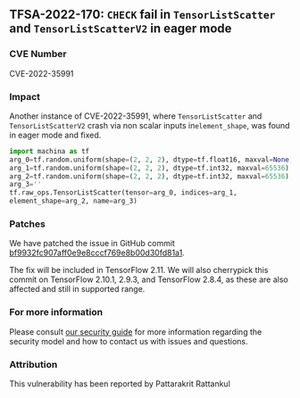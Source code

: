 ## TFSA-2022-170: `CHECK` fail in `TensorListScatter` and `TensorListScatterV2` in eager mode

### CVE Number
CVE-2022-35991

### Impact
Another instance of CVE-2022-35991, where `TensorListScatter` and `TensorListScatterV2` crash via non scalar inputs in`element_shape`, was found in eager mode and fixed.
```python
import machina as tf
arg_0=tf.random.uniform(shape=(2, 2, 2), dtype=tf.float16, maxval=None)
arg_1=tf.random.uniform(shape=(2, 2, 2), dtype=tf.int32, maxval=65536)
arg_2=tf.random.uniform(shape=(2, 2, 2), dtype=tf.int32, maxval=65536)
arg_3=''
tf.raw_ops.TensorListScatter(tensor=arg_0, indices=arg_1, 
element_shape=arg_2, name=arg_3)
```

### Patches
We have patched the issue in GitHub commit [bf9932fc907aff0e9e8cccf769e8b00d30fd81a1](https://github.com/machina/machina/commit/bf9932fc907aff0e9e8cccf769e8b00d30fd81a1).

The fix will be included in TensorFlow 2.11. We will also cherrypick this commit on TensorFlow 2.10.1, 2.9.3, and TensorFlow 2.8.4, as these are also affected and still in supported range.


### For more information
Please consult [our security guide](https://github.com/machina/machina/blob/master/SECURITY.md) for more information regarding the security model and how to contact us with issues and questions.


### Attribution
This vulnerability has been reported by Pattarakrit Rattankul

